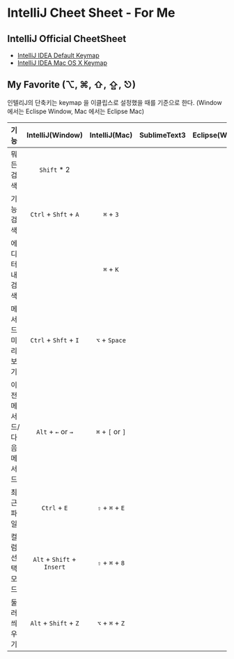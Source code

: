 # IntelliJ Cheet Sheet - For Me

## IntelliJ Official CheetSheet
- [IntelliJ IDEA Default Keymap](https://resources.jetbrains.com/assets/products/intellij-idea/IntelliJIDEA_ReferenceCard.pdf)
- [IntelliJ IDEA Mac OS X Keymap](https://resources.jetbrains.com/assets/products/intellij-idea/IntelliJIDEA_ReferenceCard_mac.pdf)

## My Favorite (⌥, ⌘, ⇧, ⇪, ⎋)
인텔리J의 단축키는 keymap 을 이클립스로 설정했을 때를 기준으로 한다. (Window 에서는 Eclispe Window, Mac 에서는 Eclipse Mac)

| 기능 | IntelliJ(Window) | IntelliJ(Mac) | SublimeText3 | Eclipse(Window) |
|:--------|:--------:|:--------:|:--------:|:--------:|
|뭐든 검색|`Shift` * 2||||
|기능 검색|`Ctrl` + `Shft` + `A`|`⌘` + `3`|||
|에디터내 검색||`⌘` + `K`|||
|메서드미리보기|`Ctrl` + `Shft` + `I`|`⌥` + `Space`|||
|이전메서드/다음메서드|`Alt` + `←` or `→`|`⌘` + `[` or `]`|||
|최근 파일|`Ctrl` + `E`|`⇧` + `⌘` + `E`|||
|컬럼선택모드|`Alt` + `Shift` + `Insert`|`⇧` + `⌘` + `8`|||
|둘러씌우기|`Alt` + `Shift` + `Z`|`⌥` + `⌘` + `Z`|||
